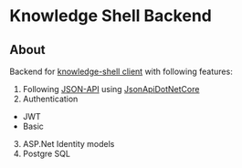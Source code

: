 # Knowledge Shell Backend

## About

Backend for [knowledge-shell client](../frontend) with following features:

1. Following [JSON-API](https://jsonapi.org/) using [JsonApiDotNetCore](https://github.com/json-api-dotnet/JsonApiDotNetCore)
2. Authentication
  - JWT
  - Basic
3. ASP.Net Identity models
4. Postgre SQL
